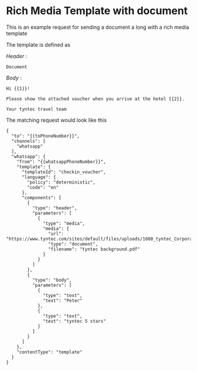# Rich Media Template with document

This is an example request for sending a document a long with a rich media template

The template is defined as

*Header* : 

    Document

*Body* : 

````
Hi {{1}}!

Please show the attached voucher when you arrive at the hotel {{2}}.

Your tyntec travel team
````

The matching request would look like this

````
{
  "to": "{{toPhoneNumber}}",
  "channels": [
    "whatsapp"
  ],
  "whatsapp": {
    "from": "{{whatsappPhoneNumber}}",
    "template": {
      "templateId": "checkin_voucher",
      "language": {
        "policy": "deterministic",
        "code": "en"
      },
      "components": [
        {
          "type": "header",
          "parameters": [
            {
              "type": "media",
              "media": {
                "url": "https://www.tyntec.com/sites/default/files/uploads/1608_tyntec_CorporateBackground.pdf",
                "type": "document",
                "filename": "tyntec background.pdf"
              }
            }
          ]
        },
        {
          "type": "body",
          "parameters": [
            {
              "type": "text",
              "text": "Peter"
            },
            {
              "type": "text",
              "text": "tyntec 5 stars"
            }
          ]
        }
      ]
    },
    "contentType": "template"
  }
}
````
